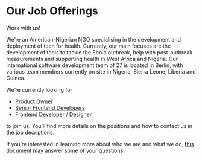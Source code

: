 Our Job Offerings
====

Work with us!

We’re an American-Nigerian NGO specialising in the development and deployment of tech for health. Currently, our main focuses are the development of tools to tackle the Ebola outbreak, help with post-outbreak measurements and supporting health in West Africa and Nigeria. Our international software development team of 27 is located in Berlin, with various team members currently on site in Nigeria, Sierra Leone, Liberia and Guinea.

We’re currently looking for 
- [Product Owner](https://github.com/eHealthAfrica/jobs/blob/master/product-owner.md)
- [Senior Frontend Developers](https://github.com/eHealthAfrica/jobs/blob/master/senior-frontend-developer.md)
- [Frontend Developer / Designer](https://github.com/eHealthAfrica/jobs/blob/master/frontend-developer-designer.md)

to join us. You’ll find more details on the positions and how to contact us in the job decriptions.

If you’re interested in learning more about who we are and what we do, [this document](https://github.com/eHealthAfrica/jobs/blob/master/what-we-do.md) may answer some of your questions.
